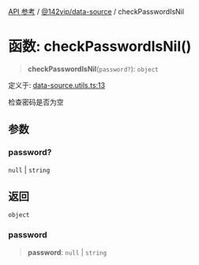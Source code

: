 [API 参考](../../../index.md) / [@142vip/data-source](../index.md) / checkPasswordIsNil

# 函数: checkPasswordIsNil()

> **checkPasswordIsNil**(`password?`): `object`

定义于: [data-source.utils.ts:13](https://github.com/142vip/core-x/blob/d59cdcda9f62fc93dcb0efb54c66772997c75711/packages/data-source/src/data-source.utils.ts#L13)

检查密码是否为空

## 参数

### password?

`null` | `string`

## 返回

`object`

### password

> **password**: `null` \| `string`

